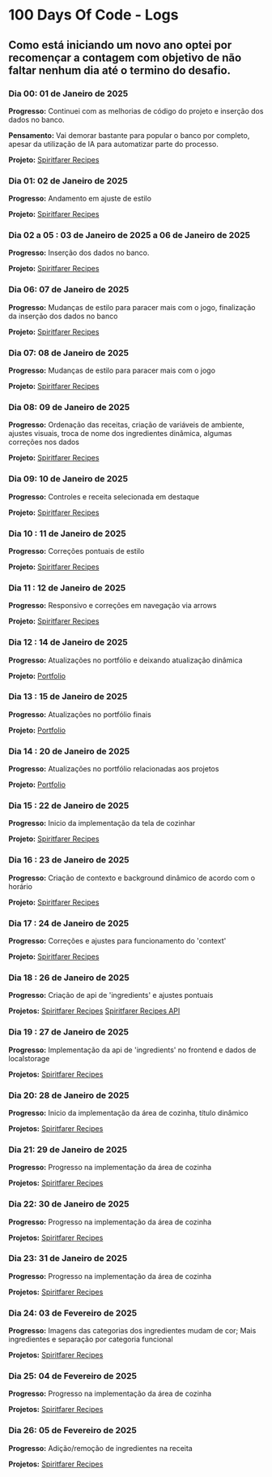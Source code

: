 # 100 Days Of Code - Logs

## **Como está iniciando um novo ano optei por recomençar a contagem com objetivo de não faltar nenhum dia até o termino do desafio.**

### Dia 00: 01 de Janeiro de 2025

**Progresso:** Continuei com as melhorias de código do projeto e inserção dos dados no banco.

**Pensamento:** Vai demorar bastante para popular o banco por completo, apesar da utilização de IA para automatizar parte do processo.

**Projeto:** [Spiritfarer Recipes](https://spiritfarer-recipes.vercel.app/)

### Dia 01: 02 de Janeiro de 2025

**Progresso:** Andamento em ajuste de estilo

**Projeto:** [Spiritfarer Recipes](https://spiritfarer-recipes.vercel.app/)

### Dia 02 a 05 : 03 de Janeiro de 2025 a 06 de Janeiro de 2025

**Progresso:** Inserção dos dados no banco.

**Projeto:** [Spiritfarer Recipes](https://spiritfarer-recipes.vercel.app/)

### Dia 06: 07 de Janeiro de 2025

**Progresso:** Mudanças de estilo para paracer mais com o jogo, finalização da inserção dos dados no banco

**Projeto:** [Spiritfarer Recipes](https://spiritfarer-recipes.vercel.app/)

### Dia 07: 08 de Janeiro de 2025

**Progresso:** Mudanças de estilo para paracer mais com o jogo

**Projeto:** [Spiritfarer Recipes](https://spiritfarer-recipes.vercel.app/)

### Dia 08: 09 de Janeiro de 2025

**Progresso:** Ordenação das receitas, criação de variáveis de ambiente, ajustes visuais, troca de nome dos ingredientes dinâmica, algumas correções nos dados

**Projeto:** [Spiritfarer Recipes](https://spiritfarer-recipes.vercel.app/)

### Dia 09: 10 de Janeiro de 2025

**Progresso:** Controles e receita selecionada em destaque

**Projeto:** [Spiritfarer Recipes](https://spiritfarer-recipes.vercel.app/)


### Dia 10 : 11 de Janeiro de 2025

**Progresso:** Correções pontuais de estilo

**Projeto:** [Spiritfarer Recipes](https://spiritfarer-recipes.vercel.app/)


### Dia 11 : 12 de Janeiro de 2025

**Progresso:** Responsivo e correções em navegação via arrows

**Projeto:** [Spiritfarer Recipes](https://spiritfarer-recipes.vercel.app/)

### Dia 12 : 14 de Janeiro de 2025

**Progresso:** Atualizações no portfólio e deixando atualização dinâmica

**Projeto:** [Portfolio](https://brauuu.com.br/)

### Dia 13 : 15 de Janeiro de 2025

**Progresso:** Atualizações no portfólio finais

**Projeto:** [Portfolio](https://brauuu.com.br/)


### Dia 14 : 20 de Janeiro de 2025

**Progresso:** Atualizações no portfólio relacionadas aos projetos

**Projeto:** [Portfolio](https://brauuu.com.br/)

### Dia 15 : 22 de Janeiro de 2025

**Progresso:** Inicio da implementação da tela de cozinhar

**Projeto:** [Spiritfarer Recipes](https://spiritfarer-recipes.vercel.app/)

### Dia 16 : 23 de Janeiro de 2025

**Progresso:** Criação de contexto e background dinâmico de acordo com o horário

**Projeto:** [Spiritfarer Recipes](https://spiritfarer-recipes.vercel.app/)

### Dia 17 : 24 de Janeiro de 2025

**Progresso:** Correções e ajustes para funcionamento do 'context'

**Projeto:** [Spiritfarer Recipes](https://spiritfarer-recipes.vercel.app/)

### Dia 18 : 26 de Janeiro de 2025

**Progresso:** Criação de api de 'ingredients' e ajustes pontuais

**Projetos:** [Spiritfarer Recipes](https://spiritfarer-recipes.vercel.app/) [Spiritfarer Recipes API](https://spiritfarer-recipes-api.onrender.com)

### Dia 19 : 27 de Janeiro de 2025

**Progresso:** Implementação da api de 'ingredients' no frontend e dados de localstorage

**Projetos:** [Spiritfarer Recipes](https://spiritfarer-recipes.vercel.app/)

### Dia 20: 28 de Janeiro de 2025

**Progresso:** Inicio da implementação da área de cozinha, título dinâmico

**Projetos:** [Spiritfarer Recipes](https://spiritfarer-recipes.vercel.app/)

### Dia 21: 29 de Janeiro de 2025

**Progresso:** Progresso na implementação da área de cozinha

**Projetos:** [Spiritfarer Recipes](https://spiritfarer-recipes.vercel.app/)

### Dia 22: 30 de Janeiro de 2025

**Progresso:** Progresso na implementação da área de cozinha

**Projetos:** [Spiritfarer Recipes](https://spiritfarer-recipes.vercel.app/)

### Dia 23: 31 de Janeiro de 2025

**Progresso:** Progresso na implementação da área de cozinha

**Projetos:** [Spiritfarer Recipes](https://spiritfarer-recipes.vercel.app/)

### Dia 24: 03 de Fevereiro de 2025

**Progresso:** Imagens das categorias dos ingredientes mudam de cor; Mais ingredientes e separação por categoria funcional

**Projetos:** [Spiritfarer Recipes](https://spiritfarer-recipes.vercel.app/)

### Dia 25: 04 de Fevereiro de 2025

**Progresso:** Progresso na implementação da área de cozinha

**Projetos:** [Spiritfarer Recipes](https://spiritfarer-recipes.vercel.app/)

### Dia 26: 05 de Fevereiro de 2025

**Progresso:** Adição/remoção de ingredientes na receita

**Projetos:** [Spiritfarer Recipes](https://spiritfarer-recipes.vercel.app/)
